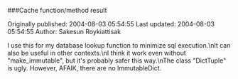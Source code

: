 ###Cache function/method result

Originally published: 2004-08-03 05:54:55
Last updated: 2004-08-03 05:54:55
Author: Sakesun Roykiattisak

I use this for my database lookup function to minimize sql execution.\nIt can also be useful in other contexts.\nI think it work even without "make_immutable", but it's probably safer this way.\nThe class "DictTuple" is ugly. However, AFAIK, there are no ImmutableDict.